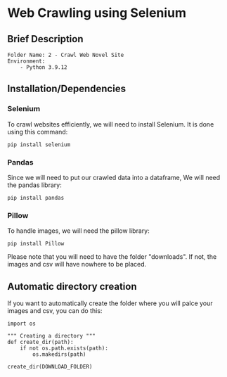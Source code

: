 # Web Crawling using Selenium

## Brief Description

    Folder Name: 2 - Crawl Web Novel Site
    Environment:
        - Python 3.9.12

## Installation/Dependencies

### Selenium

To crawl websites efficiently, we will need to install
Selenium. It is done using this command:

```
pip install selenium
```

### Pandas

Since we will need to put our crawled data into a dataframe,
We will need the pandas library:

```
pip install pandas
```

### Pillow

To handle images, we will need the pillow library:

```
pip install Pillow
```

Please note that you will need to have the folder "downloads".
If not, the images and csv will have nowhere to be placed.

## Automatic directory creation

If you want to automatically create the folder where you
will palce your images and csv, you can do this:

```
import os

""" Creating a directory """
def create_dir(path):
    if not os.path.exists(path):
        os.makedirs(path)

create_dir(DOWNLOAD_FOLDER)
```
